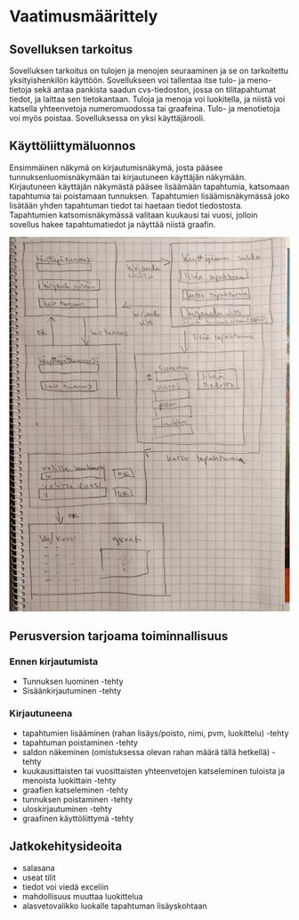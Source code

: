 # Vaatimusmäärittely

## Sovelluksen tarkoitus

Sovelluksen tarkoitus on tulojen ja menojen seuraaminen ja se on tarkoitettu yksityishenkilön käyttöön. Sovellukseen voi tallentaa itse tulo- ja meno-tietoja sekä antaa pankista saadun cvs-tiedoston, jossa on tilitapahtumat tiedot, ja laittaa sen tietokantaan. Tuloja ja menoja voi luokitella, ja niistä voi katsella yhteenvetoja numeromuodossa tai graafeina. Tulo- ja menotietoja voi myös poistaa. Sovelluksessa on yksi käyttäjärooli.

## Käyttöliittymäluonnos

Ensimmäinen näkymä on kirjautumisnäkymä, josta pääsee tunnuksenluomisnäkymään tai kirjautuneen käyttäjän näkymään. Kirjautuneen käyttäjän näkymästä pääsee lisäämään tapahtumia, katsomaan tapahtumia tai poistamaan tunnuksen. Tapahtumien lisäämisnäkymässä joko lisätään yhden tapahtuman tiedot tai haetaan tiedot tiedostosta. Tapahtumien katsomisnäkymässä valitaan kuukausi tai vuosi, jolloin sovellus hakee tapahtumatiedot ja näyttää niistä graafin.

<img src="https://github.com/sonjamadetoja/ot_harjoitustyo/blob/master/dokumentaatio/kuvat/kayttoliittymaluonnos_budjettisovellus.jpeg" width="750">

## Perusversion tarjoama toiminnallisuus

### Ennen kirjautumista
- Tunnuksen luominen -tehty
- Sisäänkirjautuminen -tehty

### Kirjautuneena
- tapahtumien lisääminen (rahan lisäys/poisto, nimi, pvm, luokittelu) -tehty
- tapahtuman poistaminen -tehty
- saldon näkeminen (omistuksessa olevan rahan määrä tällä hetkellä) -tehty
- kuukausittaisten tai vuosittaisten yhteenvetojen katseleminen tuloista ja menoista luokittain -tehty
- graafien katseleminen -tehty
- tunnuksen poistaminen -tehty
- uloskirjautuminen -tehty
- graafinen käyttöliittymä -tehty

## Jatkokehitysideoita
- salasana
- useat tilit
- tiedot voi viedä exceliin
- mahdollisuus muuttaa luokittelua
- alasvetovalikko luokalle tapahtuman lisäyskohtaan
